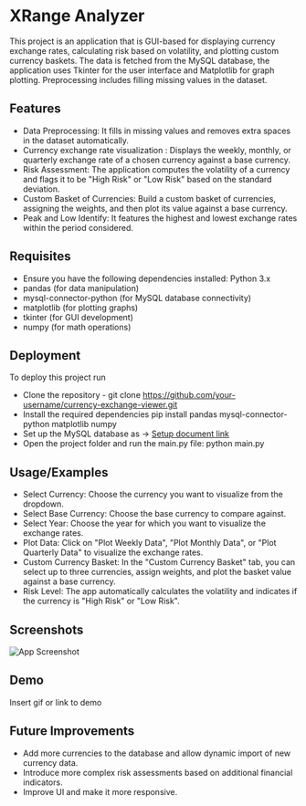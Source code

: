# XRange Analyzer

This project is an application that is GUI-based for displaying currency exchange rates, calculating risk based on volatility, and plotting custom currency baskets. The data is fetched from the MySQL database, the application uses Tkinter for the user interface and Matplotlib for graph plotting. Preprocessing includes filling missing values in the dataset.
## Features

- Data Preprocessing: It fills in missing values and removes extra spaces in the dataset automatically.
- Currency exchange rate visualization : Displays the weekly, monthly, or quarterly exchange rate of a chosen currency against a base currency.
- Risk Assessment: The application computes the volatility of a currency and flags it to be "High Risk" or "Low Risk" based on the standard deviation.
- Custom Basket of Currencies: Build a custom basket of currencies, assigning the weights, and then plot its value against a base currency.
- Peak and Low Identify: It features the highest and lowest exchange rates within the period considered.
## Requisites 
- Ensure you have the following dependencies installed:
Python 3.x
- pandas (for data manipulation)
- mysql-connector-python (for MySQL database connectivity)
- matplotlib (for plotting graphs)
- tkinter (for GUI development)
- numpy (for math operations)

## Deployment

To deploy this project run
- Clone the repository - 
git clone https://github.com/your-username/currency-exchange-viewer.git
- Install the required dependencies
pip install pandas mysql-connector-python matplotlib numpy
- Set up the MySQL database as ->
[Setup document link](https://docs.google.com/document/d/16WgipFAB8WUTriX2_8TnmiCFMasgfEgfPfu1kADcSRI/edit?usp=sharing)
- Open the project folder and run the main.py file:
python main.py

## Usage/Examples

- Select Currency: Choose the currency you want to visualize from the dropdown.
- Select Base Currency: Choose the base currency to compare against.
- Select Year: Choose the year for which you want to visualize the exchange rates.
- Plot Data: Click on "Plot Weekly Data", "Plot Monthly Data", or "Plot Quarterly Data" to visualize the exchange rates.
- Custom Currency Basket: In the "Custom Currency Basket" tab, you can select up to three currencies, assign weights, and plot the basket value against a base currency.
- Risk Level: The app automatically calculates the volatility and indicates if the currency is "High Risk" or "Low Risk".

## Screenshots

![App Screenshot](https://via.placeholder.com/468x300?text=App+Screenshot+Here)

## Demo

Insert gif or link to demo

## Future Improvements

- Add more currencies to the database and allow dynamic import of new currency data.
- Introduce more complex risk assessments based on additional financial indicators.
- Improve UI and make it more responsive.
